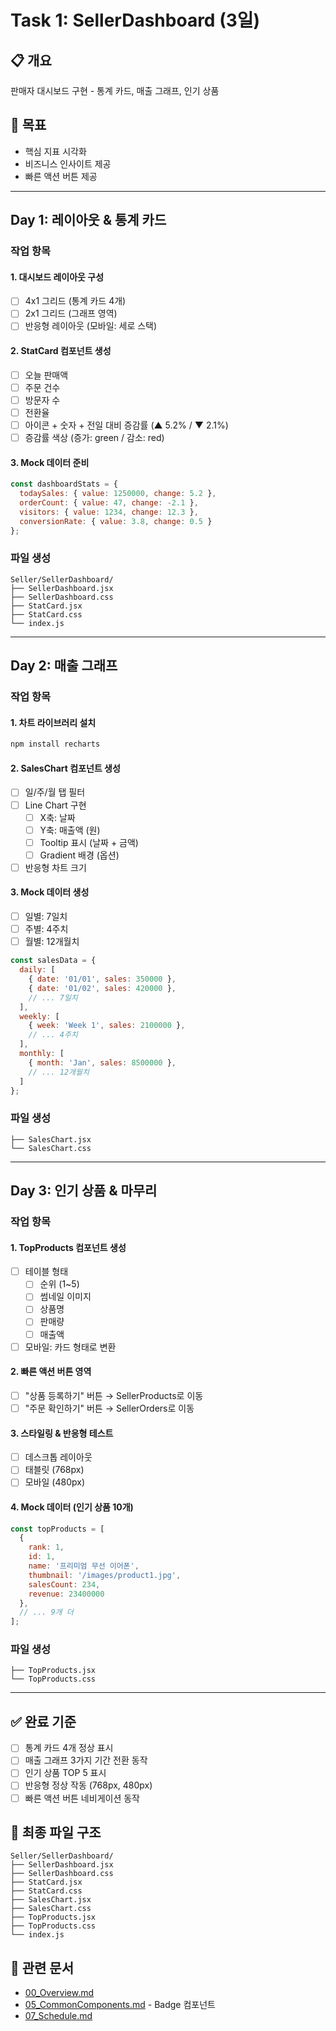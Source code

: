 # Task 1: SellerDashboard (3일)

## 📋 개요
판매자 대시보드 구현 - 통계 카드, 매출 그래프, 인기 상품

## 🎯 목표
- 핵심 지표 시각화
- 비즈니스 인사이트 제공
- 빠른 액션 버튼 제공

---

## Day 1: 레이아웃 & 통계 카드

### 작업 항목

#### 1. 대시보드 레이아웃 구성
- [ ] 4x1 그리드 (통계 카드 4개)
- [ ] 2x1 그리드 (그래프 영역)
- [ ] 반응형 레이아웃 (모바일: 세로 스택)

#### 2. StatCard 컴포넌트 생성
- [ ] 오늘 판매액
- [ ] 주문 건수
- [ ] 방문자 수
- [ ] 전환율
- [ ] 아이콘 + 숫자 + 전일 대비 증감률 (▲ 5.2% / ▼ 2.1%)
- [ ] 증감률 색상 (증가: green / 감소: red)

#### 3. Mock 데이터 준비
```javascript
const dashboardStats = {
  todaySales: { value: 1250000, change: 5.2 },
  orderCount: { value: 47, change: -2.1 },
  visitors: { value: 1234, change: 12.3 },
  conversionRate: { value: 3.8, change: 0.5 }
};
```

### 파일 생성
```
Seller/SellerDashboard/
├── SellerDashboard.jsx
├── SellerDashboard.css
├── StatCard.jsx
├── StatCard.css
└── index.js
```

---

## Day 2: 매출 그래프

### 작업 항목

#### 1. 차트 라이브러리 설치
```bash
npm install recharts
```

#### 2. SalesChart 컴포넌트 생성
- [ ] 일/주/월 탭 필터
- [ ] Line Chart 구현
  - [ ] X축: 날짜
  - [ ] Y축: 매출액 (원)
  - [ ] Tooltip 표시 (날짜 + 금액)
  - [ ] Gradient 배경 (옵션)
- [ ] 반응형 차트 크기

#### 3. Mock 데이터 생성
- [ ] 일별: 7일치
- [ ] 주별: 4주치
- [ ] 월별: 12개월치

```javascript
const salesData = {
  daily: [
    { date: '01/01', sales: 350000 },
    { date: '01/02', sales: 420000 },
    // ... 7일치
  ],
  weekly: [
    { week: 'Week 1', sales: 2100000 },
    // ... 4주치
  ],
  monthly: [
    { month: 'Jan', sales: 8500000 },
    // ... 12개월치
  ]
};
```

### 파일 생성
```
├── SalesChart.jsx
└── SalesChart.css
```

---

## Day 3: 인기 상품 & 마무리

### 작업 항목

#### 1. TopProducts 컴포넌트 생성
- [ ] 테이블 형태
  - [ ] 순위 (1~5)
  - [ ] 썸네일 이미지
  - [ ] 상품명
  - [ ] 판매량
  - [ ] 매출액
- [ ] 모바일: 카드 형태로 변환

#### 2. 빠른 액션 버튼 영역
- [ ] "상품 등록하기" 버튼 → SellerProducts로 이동
- [ ] "주문 확인하기" 버튼 → SellerOrders로 이동

#### 3. 스타일링 & 반응형 테스트
- [ ] 데스크톱 레이아웃
- [ ] 태블릿 (768px)
- [ ] 모바일 (480px)

#### 4. Mock 데이터 (인기 상품 10개)
```javascript
const topProducts = [
  {
    rank: 1,
    id: 1,
    name: '프리미엄 무선 이어폰',
    thumbnail: '/images/product1.jpg',
    salesCount: 234,
    revenue: 23400000
  },
  // ... 9개 더
];
```

### 파일 생성
```
├── TopProducts.jsx
└── TopProducts.css
```

---

## ✅ 완료 기준

- [ ] 통계 카드 4개 정상 표시
- [ ] 매출 그래프 3가지 기간 전환 동작
- [ ] 인기 상품 TOP 5 표시
- [ ] 반응형 정상 작동 (768px, 480px)
- [ ] 빠른 액션 버튼 네비게이션 동작

## 📁 최종 파일 구조
```
Seller/SellerDashboard/
├── SellerDashboard.jsx
├── SellerDashboard.css
├── StatCard.jsx
├── StatCard.css
├── SalesChart.jsx
├── SalesChart.css
├── TopProducts.jsx
├── TopProducts.css
└── index.js
```

## 🔗 관련 문서
- [00_Overview.md](00_Overview.md)
- [05_CommonComponents.md](05_CommonComponents.md) - Badge 컴포넌트
- [07_Schedule.md](07_Schedule.md)
